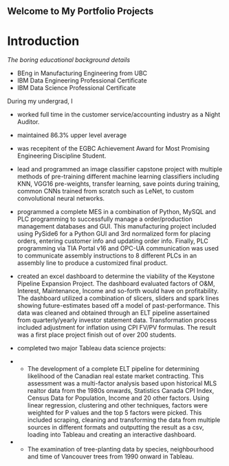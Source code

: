 ## Welcome to My Portfolio Projects
# Introduction
_The boring educational background details_
- BEng in Manufacturing Engineering from UBC
- IBM Data Engineering Professional Certificate
- IBM Data Science Professional Certificate 

During my undergrad, I 
- worked full time in the customer service/accounting industry as a Night Auditor.

- maintained 86.3% upper level average

- was recepitent of the EGBC Achievement Award for Most Promising Engineering Discipline Student. 

- lead and programmed an image classifier capstone project with multiple methods of pre-training different machine learning classifiers including KNN, VGG16 pre-weights, transfer learning, save points during training, common CNNs trained from scratch such as LeNet, to custom convolutional neural networks.

- programmed a complete MES in a combination of Python, MySQL and PLC programming to successfully manage a order/production management databases and GUI. This manufacturing project included using PySide6 for a Python GUI and 3rd normalized form for placing orders, entering customer info and updating order info. Finally, PLC programming via TIA Portal v16 and OPC-UA communication was used to communicate assembly instructions to 8 different PLCs in an assembly line to produce a customized final product.

- created an excel dashboard to determine the viability of the Keystone Pipeline Expansion Project. The dashboard evaluated factors of O&M, Interest, Maintenance, Income and so-forth would have on profitability. The dashboard utilized a combination of slicers, sliders and spark lines showing future-estimates based off a model of past-performance. This data was cleaned and obtained through an ELT pipeline assertained from quarterly/yearly investor statement data. Transformation process included adjustment for inflation using CPI FV/PV formulas. The result was a first place project finish out of over 200 students.

- completed two major Tableau data science projects: 
- - The development of a complete ELT pipeline for determining likelihood of the Canadian real estate market contracting. This assessment was a multi-factor analysis based upon historical MLS realtor data from the 1980s onwards, Statistics Canada CPI Index, Census Data for Population, Income and 20 other factors. Using linear regression, clustering and other techniques, factors were weighted for P values and the top 5 factors were picked. This included scraping, cleaning and transforming the data from multiple sources in different formats and outputting the result as a csv, loading into Tableau and creating an interactive dashboard.
- - The examination of tree-planting data by species, neighbourhood and time of Vancouver trees from 1990 onward in Tableau.  
